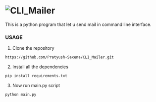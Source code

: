 # ![CLI_Mailer](https://pypi.org/project/cli-mailer/)
This is a python program that let u send mail in command line interface.
### USAGE 
1. Clone the repository 
```bash
https://github.com/Pratyush-Saxena/CLI_Mailer.git
```
2. Install all the dependencies
```bash
pip install requirements.txt
```
3. Now run main.py script
```bash
python main.py
```
